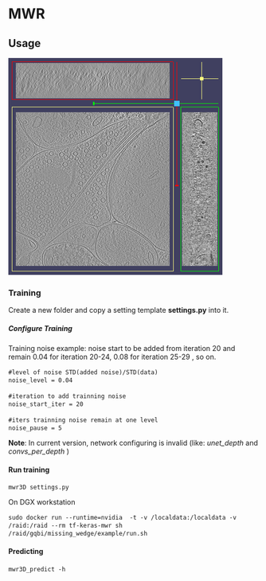 # MWR

## Usage
![](turorials/images/origional_data.png)

### Training

Create a new folder and copy a setting template **settings.py** into it.

##### Configure Training

Training noise example: noise start to be added from iteration 20 and remain 0.04 for iteration 20-24, 0.08 for iteration 25-29 , so on. 

```
#level of noise STD(added noise)/STD(data)
noise_level = 0.04

#iteration to add trainning noise
noise_start_iter = 20

#iters trainning noise remain at one level
noise_pause = 5
```

**Note**: In current version, network configuring is invalid (like: *unet_depth* and *convs_per_depth* )

#### Run training

```
mwr3D settings.py
```

On DGX workstation

```
sudo docker run --runtime=nvidia  -t -v /localdata:/localdata -v /raid:/raid --rm tf-keras-mwr sh /raid/gqbi/missing_wedge/example/run.sh
```

#### Predicting

```
mwr3D_predict -h
```





